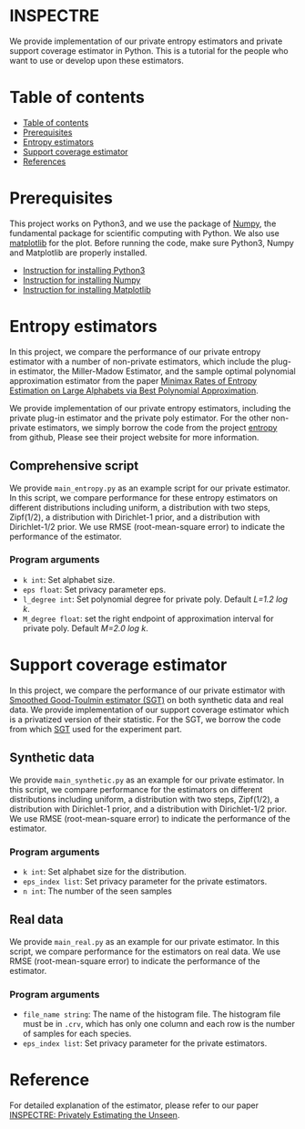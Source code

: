 # INSPECTRE

We provide implementation of our private entropy estimators and private support coverage estimator in Python. This is a tutorial for the people who want to use or develop upon these estimators.

Table of contents
=================
* [Table of contents](#table-of-contents)
* [Prerequisites](#prerequisites)
* [Entropy estimators](#entropy-estimators)
* [Support coverage estimator](#support-coverage-estimator)
* [References](#reference)

Prerequisites
=====
This project works on Python3, and we use the package of [Numpy](http://www.numpy.org), the fundamental package for scientific computing with Python. We also use [matplotlib](https://matplotlib.org/index.html) for the plot. Before running the code, make sure Python3, Numpy and Matplotlib are properly installed. 

* [Instruction for installing Python3](https://docs.python.org/3/using/index.html)
* [Instruction for installing Numpy](https://www.scipy.org/install.html)
* [Instruction for installing Matplotlib](https://matplotlib.org/users/installing.html) 


Entropy estimators
================
In this project, we compare the performance of our private entropy estimator with a number of non-private estimators, which include the plug-in estimator, the Miller-Madow Estimator, and the sample optimal polynomial approximation estimator from the paper [Minimax Rates of Entropy Estimation on Large Alphabets via Best Polynomial Approximation](http://ieeexplore.ieee.org/abstract/document/7444171/). 

We provide implementation of our private entropy estimators, including the private plug-in estimator and the private poly estimator. For the other non-private estimators, we simply borrow the code from the project [entropy](https://github.com/Albuso0/entropy) from github, Please see their project website for more information.

Comprehensive script
---------
We provide ```main_entropy.py``` as an example script for our private estimator. In this script, we compare performance for these entropy estimators on different distributions including uniform, a distribution with two steps, Zipf(1/2), a distribution with Dirichlet-1 prior, and a distribution with Dirichlet-1/2 prior. We use RMSE (root-mean-square error) to indicate the performance of the estimator.

### Program arguments

* ```k int```: Set alphabet size. 
* ```eps float```: Set privacy parameter eps.
* ```l_degree int```: Set polynomial degree for private poly. Default *L=1.2 log k*.
* ```M_degree float```: set the right endpoint of approximation interval for private poly. Default *M=2.0 log k*.


Support coverage estimator
================
In this project, we compare the performance of our private estimator with [Smoothed Good-Toulmin estimator (SGT)]() on both synthetic data and real data. We provide implementation of our support coverage estimator which is a privatized version of their statistic. For the SGT, we borrow the code from which [SGT]() used for the experiment part.

Synthetic data 
---------
We provide ```main_synthetic.py``` as an example for our private estimator. In this script, we compare performance for the estimators on different distributions including uniform, a distribution with two steps, Zipf(1/2), a distribution with Dirichlet-1 prior, and a distribution with Dirichlet-1/2 prior. We use RMSE (root-mean-square error) to indicate the performance of the estimator.

### Program arguments
* ```k int```: Set alphabet size for the distribution.
* ```eps_index list```: Set privacy parameter for the private estimators.
* ```n int```: The number of the seen samples

Real data
---------
We provide ```main_real.py``` as an example for our private estimator. In this script, we compare performance for the estimators on real data. We use RMSE (root-mean-square error) to indicate the performance of the estimator.

### Program arguments
* ```file_name string```: The name of the histogram file. The histogram file must be in ```.crv```, which has only one column and each row is the number of samples for each species.
* ```eps_index list```: Set privacy parameter for the private estimators.

Reference
================
For detailed explanation of the estimator, please refer to our paper [INSPECTRE: Privately Estimating the Unseen]().
